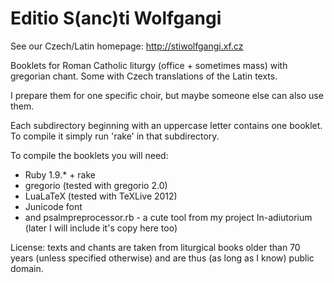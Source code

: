 # Editio S(anc)ti Wolfgangi #

See our Czech/Latin homepage:
http://stiwolfgangi.xf.cz

Booklets for Roman Catholic liturgy (office + sometimes mass)
with gregorian chant. Some with Czech translations of the Latin
texts.

I prepare them for one specific choir, but maybe someone else can also
use them.

Each subdirectory beginning with an uppercase letter contains
one booklet. To compile it simply run 'rake' in that subdirectory.

To compile the booklets you will need:
* Ruby 1.9.* + rake
* gregorio (tested with gregorio 2.0)
* LuaLaTeX (tested with TeXLive 2012)
* Junicode font
* and psalmpreprocessor.rb - a cute tool from my project In-adiutorium
  (later I will include it's copy here too)

License: texts and chants are taken from liturgical books older than 70 years
(unless specified otherwise) and are thus (as long as I know) public domain.
